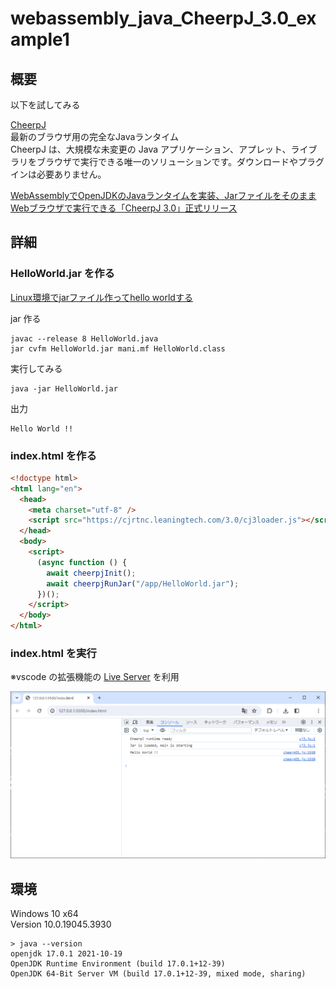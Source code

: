 # webassembly_java_CheerpJ_3.0_example1

## 概要
以下を試してみる

[CheerpJ](https://cheerpj.com/)  
最新のブラウザ用の完全なJavaランタイム  
CheerpJ は、大規模な未変更の Java アプリケーション、アプレット、ライブラリをブラウザで実行できる唯一のソリューションです。ダウンロードやプラグインは必要ありません。

[WebAssemblyでOpenJDKのJavaランタイムを実装、JarファイルをそのままWebブラウザで実行できる「CheerpJ 3.0」正式リリース](https://www.publickey1.jp/blog/24/webassemblyopenjdkjavajarwebcheerpj_30.html)  

## 詳細

### HelloWorld.jar を作る

[Linux環境でjarファイル作ってhello worldする](https://7me.nobiki.com/2017/java-hello.html)

jar 作る
```
javac --release 8 HelloWorld.java
jar cvfm HelloWorld.jar mani.mf HelloWorld.class
```

実行してみる
```
java -jar HelloWorld.jar
```
出力
```
Hello World !!
```

### index.html を作る

```html
<!doctype html>
<html lang="en">
  <head>
    <meta charset="utf-8" />
    <script src="https://cjrtnc.leaningtech.com/3.0/cj3loader.js"></script>
  </head>
  <body>
    <script>
      (async function () {
        await cheerpjInit();
        await cheerpjRunJar("/app/HelloWorld.jar");
      })();
    </script>
  </body>
</html>
```

### index.html を実行
※vscode の拡張機能の [Live Server](https://marketplace.visualstudio.com/items?itemName=ritwickdey.LiveServer) を利用

![](doc/image/2024-02-07-09-29-11.png)

## 環境
Windows 10 x64  
Version 10.0.19045.3930 
```
> java --version
openjdk 17.0.1 2021-10-19
OpenJDK Runtime Environment (build 17.0.1+12-39)
OpenJDK 64-Bit Server VM (build 17.0.1+12-39, mixed mode, sharing)
```